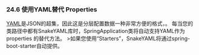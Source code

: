 ### 24.6 使用YAML替代 Properties

[YAML](http://yaml.org/)是JSON的超集，因此这是分层配置数据一种非常方便的格式，。 每当您的类路径中都有SnakeYAML库时，SpringApplication类将自动支持YAML作为 properties 的替代方法。
    >如果您使用“Starters”，SnakeYAML将通过spring-boot-starter自动提供。